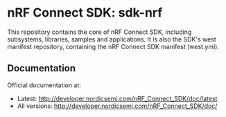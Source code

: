 # nRF Connect SDK: sdk-nrf
This repository contains the core of nRF Connect SDK, including subsystems,
libraries, samples and applications.
It is also the SDK's west manifest repository, containing the nRF Connect SDK
manifest (west.yml).

## Documentation

Official documentation at:

- Latest: http://developer.nordicsemi.com/nRF_Connect_SDK/doc/latest
- All versions: http://developer.nordicsemi.com/nRF_Connect_SDK/doc/
